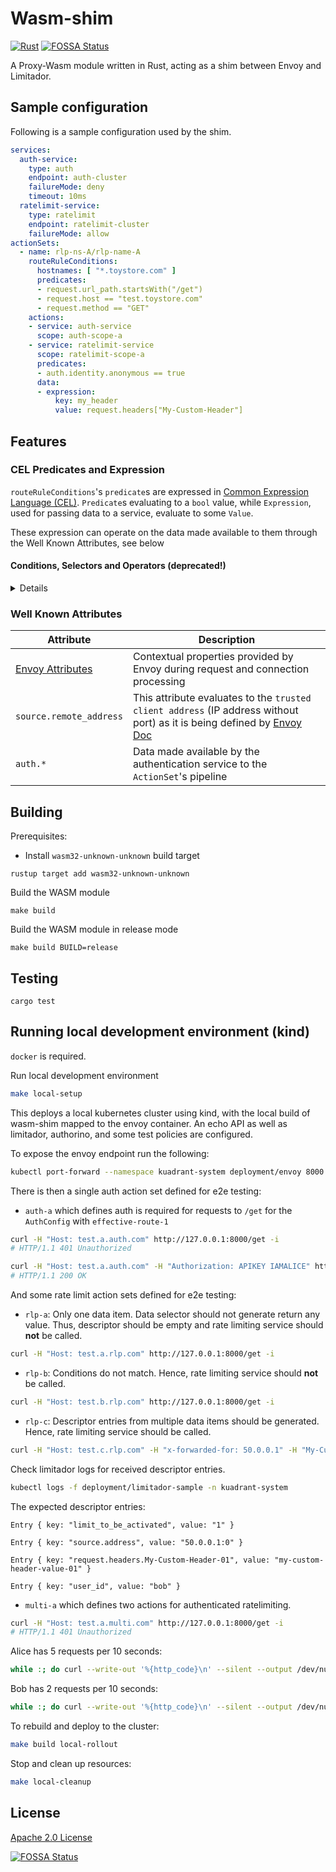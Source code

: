 # Wasm-shim

[![Rust](https://github.com/Kuadrant/wasm-shim/actions/workflows/rust.yaml/badge.svg)](https://github.com/Kuadrant/wasm-shim/actions/workflows/rust.yaml)
[![FOSSA Status](https://app.fossa.com/api/projects/custom%2B162%2Fgit%2Bgithub.com%2FKuadrant%2Fwasm-shim.svg?type=shield&issueType=license)](https://app.fossa.com/projects/custom%2B162%2Fgit%2Bgithub.com%2FKuadrant%2Fwasm-shim?ref=badge_shield&issueType=license)

A Proxy-Wasm module written in Rust, acting as a shim between Envoy and Limitador.

## Sample configuration

Following is a sample configuration used by the shim.

```yaml
services:
  auth-service:
    type: auth
    endpoint: auth-cluster
    failureMode: deny
    timeout: 10ms
  ratelimit-service:
    type: ratelimit
    endpoint: ratelimit-cluster
    failureMode: allow
actionSets:
  - name: rlp-ns-A/rlp-name-A
    routeRuleConditions:
      hostnames: [ "*.toystore.com" ]
      predicates:
      - request.url_path.startsWith("/get")
      - request.host == "test.toystore.com"
      - request.method == "GET"
    actions:
    - service: auth-service
      scope: auth-scope-a
    - service: ratelimit-service
      scope: ratelimit-scope-a
      predicates:
      - auth.identity.anonymous == true
      data:
      - expression:
          key: my_header
          value: request.headers["My-Custom-Header"]
```

## Features

### CEL Predicates and Expression

`routeRuleConditions`'s `predicate`s are expressed in [Common Expression Language (CEL)](https://cel.dev). `Predicate`s
evaluating to a `bool` value, while `Expression`, used for passing data to a service, evaluate to some `Value`.

These expression can operate on the data made available to them through the Well Known Attributes, see below

#### Conditions, Selectors and Operators (deprecated!)

<details>

While still supported, these will eventually disappear. For now though, you still can express them as such:

```yaml
services:
  auth-service:
    type: auth
    endpoint: auth-cluster
    failureMode: deny
    timeout: 10ms
  ratelimit-service:
    type: ratelimit
    endpoint: ratelimit-cluster
    failureMode: deny
actionSets:
  - name: rlp-ns-A/rlp-name-A
    routeRuleConditions:
      hostnames: [ "*.toystore.com" ]
      matches:
      - selector: request.url_path
        operator: startswith
        value: /get
      - selector: request.host
        operator: eq
        value: test.toystore.com
      - selector: request.method
        operator: eq
        value: GET
    actions:
    - service: ratelimit-service
      scope: rlp-ns-A/rlp-name-A
      conditions: []
      data:
      - selector:
          selector: request.headers.My-Custom-Header
      - static:
          key: admin
          value: "1"
```

```Rust
#[derive(Deserialize, PartialEq, Debug, Clone)]
pub enum WhenConditionOperator {
    #[serde(rename = "eq")]
    EqualOperator,
    #[serde(rename = "neq")]
    NotEqualOperator,
    #[serde(rename = "startswith")]
    StartsWithOperator,
    #[serde(rename = "endswith")]
    EndsWithOperator,
    #[serde(rename = "matches")]
    MatchesOperator,
}
```

Selector of an attribute from the contextual properties provided by kuadrant.
See [Well Known Attributes](#Well-Known-Attributes) for more info about available attributes.

The struct is

```Rust
#[derive(Deserialize, Debug, Clone)]
pub struct SelectorItem {
    // Selector of an attribute from the contextual properties provided by kuadrant
    // during request and connection processing
    pub selector: String,

    // If not set it defaults to `selector` field value as the descriptor key.
    #[serde(default)]
    pub key: Option<String>,

    // An optional value to use if the selector is not found in the context.
    // If not set and the selector is not found in the context, then no data is generated.
    #[serde(default)]
    pub default: Option<String>,
}
```

Selectors are tokenized at each non-escaped occurrence of a separator character `.`.
Example:

```
Input: this.is.a.exam\.ple -> Retuns: ["this", "is", "a", "exam.ple"].
```

Some path segments include dot `.` char in them. For instance envoy filter
names: `envoy.filters.http.header_to_metadata`.
In that particular cases, the dot chat (separator), needs to be escaped.

</details>


### Well Known Attributes

| Attribute                                                                                               | Description                                                                                                                                                                                                                    |
|---------------------------------------------------------------------------------------------------------|--------------------------------------------------------------------------------------------------------------------------------------------------------------------------------------------------------------------------------|
| [Envoy Attributes](https://www.envoyproxy.io/docs/envoy/latest/intro/arch_overview/advanced/attributes) | Contextual properties provided by Envoy during request and connection processing                                                                                                                                               |
| `source.remote_address`                                                                                 | This attribute evaluates to the `trusted client address` (IP address without port) as it is being defined by [Envoy Doc](https://www.envoyproxy.io/docs/envoy/latest/configuration/http/http_conn_man/headers#x-forwarded-for) |
| `auth.*`                                                                                                | Data made available by the authentication service to the `ActionSet`'s pipeline                                                                                                                                                |

## Building

Prerequisites:

* Install `wasm32-unknown-unknown` build target

```
rustup target add wasm32-unknown-unknown
```

Build the WASM module

```
make build
```

Build the WASM module in release mode

```
make build BUILD=release
```

## Testing

```
cargo test
```

## Running local development environment (kind)

`docker` is required.

Run local development environment

```sh
make local-setup
```

This deploys a local kubernetes cluster using kind, with the local build of wasm-shim mapped to the envoy container. An
echo API as well as limitador, authorino, and some test policies are configured.

To expose the envoy endpoint run the following:

```sh
kubectl port-forward --namespace kuadrant-system deployment/envoy 8000:8000
```

There is then a single auth action set defined for e2e testing:

* `auth-a` which defines auth is required for requests to `/get` for the `AuthConfig` with `effective-route-1`

```sh
curl -H "Host: test.a.auth.com" http://127.0.0.1:8000/get -i
# HTTP/1.1 401 Unauthorized
```

```sh
curl -H "Host: test.a.auth.com" -H "Authorization: APIKEY IAMALICE" http://127.0.0.1:8000/get -i
# HTTP/1.1 200 OK
```

And some rate limit action sets defined for e2e testing:

* `rlp-a`: Only one data item. Data selector should not generate return any value. Thus, descriptor should be empty and
  rate limiting service should **not** be called.

```sh
curl -H "Host: test.a.rlp.com" http://127.0.0.1:8000/get -i
```

* `rlp-b`: Conditions do not match. Hence, rate limiting service should **not** be called.

```sh
curl -H "Host: test.b.rlp.com" http://127.0.0.1:8000/get -i
```

* `rlp-c`: Descriptor entries from multiple data items should be generated. Hence, rate limiting service should be called.

```sh
curl -H "Host: test.c.rlp.com" -H "x-forwarded-for: 50.0.0.1" -H "My-Custom-Header-01: my-custom-header-value-01" -H "x-dyn-user-id: bob" http://127.0.0.1:8000/get -i
```

Check limitador logs for received descriptor entries.

```sh
kubectl logs -f deployment/limitador-sample -n kuadrant-system
```

The expected descriptor entries:

```
Entry { key: "limit_to_be_activated", value: "1" }
```

```
Entry { key: "source.address", value: "50.0.0.1:0" }
```

```
Entry { key: "request.headers.My-Custom-Header-01", value: "my-custom-header-value-01" }
```

```
Entry { key: "user_id", value: "bob" }
```

* `multi-a` which defines two actions for authenticated ratelimiting.

```sh
curl -H "Host: test.a.multi.com" http://127.0.0.1:8000/get -i
# HTTP/1.1 401 Unauthorized
```

Alice has 5 requests per 10 seconds:
```sh
while :; do curl --write-out '%{http_code}\n' --silent --output /dev/null -H "Authorization: APIKEY IAMALICE" -H "Host: test.a.multi.com" http://127.0.0.1:8000/get | grep -E --color "\b(429)\b|$"; sleep 1; done
```

Bob has 2 requests per 10 seconds:
```sh
while :; do curl --write-out '%{http_code}\n' --silent --output /dev/null -H "Authorization: APIKEY IAMBOB" -H "Host: test.a.multi.com" http://127.0.0.1:8000/get | grep -E --color "\b(429)\b|$"; sleep 1; done
```

To rebuild and deploy to the cluster:

```sh
make build local-rollout
```

Stop and clean up resources:

```sh
make local-cleanup
```

## License

[Apache 2.0 License](LICENSE)

[![FOSSA Status](https://app.fossa.com/api/projects/custom%2B162%2Fgit%2Bgithub.com%2FKuadrant%2Fwasm-shim.svg?type=large&issueType=license)](https://app.fossa.com/projects/custom%2B162%2Fgit%2Bgithub.com%2FKuadrant%2Fwasm-shim?ref=badge_large&issueType=license)
